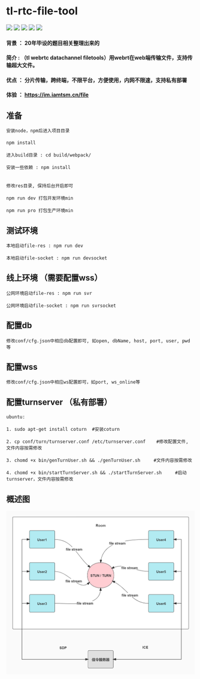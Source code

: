 # tl-rtc-file-tool

![](https://img.shields.io/badge/webrtc-p2p-blue)
![](https://img.shields.io/badge/code-simple-green)
![](https://img.shields.io/badge/large%20file-support-green)
![](https://img.shields.io/badge/deployment-private-yellow)
![](https://img.shields.io/badge/platform-unlimited-coral)

#### 背景 ： 20年毕设的题目相关整理出来的
#### 简介 : （tl webrtc datachannel filetools）用webrt在web端传输文件，支持传输超大文件。
#### 优点 ： 分片传输，跨终端，不限平台，方便使用，内网不限速，支持私有部署

#### 体验 ： https://im.iamtsm.cn/file

## 准备

    安装node，npm后进入项目目录
    
    npm install

    进入build目录 : cd build/webpack/  

    安装一些依赖 : npm install


    修改res目录, 保持后台开启即可

    npm run dev 打包开发环境min

    npm run pro 打包生产环境min

## 测试环境 

    本地启动file-res : npm run dev

    本地启动file-socket : npm run devsocket

## 线上环境 （需要配置wss）

    公网环境启动file-res : npm run svr 

    公网环境启动file-socket : npm run svrsocket


## 配置db

    修改conf/cfg.json中相应db配置即可, 如open, dbName, host, port, user, pwd 等


## 配置wss

    修改conf/cfg.json中相应ws配置即可，如port, ws_online等


## 配置turnserver （私有部署）

    ubuntu:

    1. sudo apt-get install coturn  #安装coturn 

    2. cp conf/turn/turnserver.conf /etc/turnserver.conf    #修改配置文件, 文件内容按需修改

    3. chomd +x bin/genTurnUser.sh && ./genTurnUser.sh     #文件内容按需修改

    4. chomd +x bin/startTurnServer.sh && ./startTurnServer.sh     #启动turnserver，文件内容按需修改


## 概述图

![image](tl-rtc-file-tool.jpg)